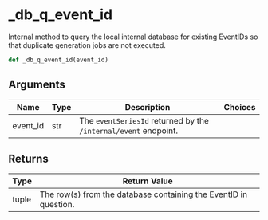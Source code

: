 # _db_q_event_id

Internal method to query the local internal database for existing EventIDs so that duplicate generation jobs are not executed.
```py
def _db_q_event_id(event_id)
```

## Arguments
| Name        | Type | Description                                                                 | Choices |
|-------------|------|-----------------------------------------------------------------------------|---------|
| event_id  | str  | The `eventSeriesId` returned by the `/internal/event` endpoint. |         |

## Returns
| Type | Return Value                                                                                   |
|------|-----------------------------------------------------------------------------------------------|
| tuple  | The row(s) from the database containing the EventID in question. |
